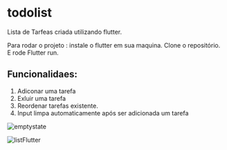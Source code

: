 # todolist

Lista de Tarfeas criada utilizando flutter.

Para rodar o projeto :
instale o flutter em sua maquina.
Clone o repositório.
E rode Flutter run.


## Funcionalidaes:
1. Adiconar uma tarefa
2. Exluir uma tarefa
3. Reordenar tarefas existente.
4. Input limpa automaticamente após ser adicionada um tarefa

![emptystate](https://github.com/Luizfelippepucca/TodoList/assets/52139246/c87fbb0b-9059-49c0-9974-8642b3cfc59c)

![listFlutter](https://github.com/Luizfelippepucca/TodoList/assets/52139246/feee6692-02dc-458e-85fb-d7254f39f86b)

